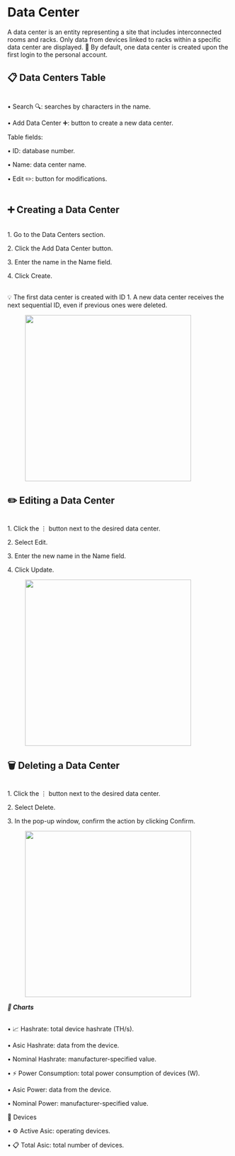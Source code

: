 # Data Center

A data center is an entity representing a site that includes interconnected rooms and racks. Only data from devices linked to racks within a specific data center are displayed. 📌 By default, one data center is created upon the first login to the personal account.

## 📋 Data Centers Table

\
• Search 🔍: searches by characters in the name.

• Add Data Center ➕: button to create a new data center.

Table fields:

• ID: database number.

• Name: data center name.

• Edit ✏️: button for modifications.

<figure><img src="../../.gitbook/assets/%D0%A1%D0%BD%D0%B8%D0%BC%D0%BE%D0%BA%20%D1%8D%D0%BA%D1%80%D0%B0%D0%BD%D0%B0%202025-01-13%20%D0%B2%2020.00.48.png" alt=""><figcaption></figcaption></figure>

## ➕ Creating a Data Center

\
1\. Go to the Data Centers section.

2\. Click the Add Data Center button.

3\. Enter the name in the Name field.

4\. Click Create.

\
💡 The first data center is created with ID 1. A new data center receives the next sequential ID, even if previous ones were deleted.

<figure><img src="../../.gitbook/assets/%D0%A1%D0%BD%D0%B8%D0%BC%D0%BE%D0%BA%20%D1%8D%D0%BA%D1%80%D0%B0%D0%BD%D0%B0%202025-01-13%20%D0%B2%2020.01.05.png" alt="" width="375"><figcaption></figcaption></figure>

## ✏️ Editing a Data Center

\
1\. Click the ⋮ button next to the desired data center.

2\. Select Edit.

3\. Enter the new name in the Name field.

4\. Click Update.

<figure><img src="../../.gitbook/assets/%D0%A1%D0%BD%D0%B8%D0%BC%D0%BE%D0%BA%20%D1%8D%D0%BA%D1%80%D0%B0%D0%BD%D0%B0%202025-01-13%20%D0%B2%2020.01.23.png" alt="" width="375"><figcaption></figcaption></figure>

## 🗑️ Deleting a Data Center

\
1\. Click the ⋮ button next to the desired data center.

2\. Select Delete.

3\. In the pop-up window, confirm the action by clicking Confirm.

<figure><img src="../../.gitbook/assets/%D0%A1%D0%BD%D0%B8%D0%BC%D0%BE%D0%BA%20%D1%8D%D0%BA%D1%80%D0%B0%D0%BD%D0%B0%202025-01-13%20%D0%B2%2020.01.44.png" alt="" width="375"><figcaption></figcaption></figure>

_**🔹 Charts**_

\
• 📈 Hashrate: total device hashrate (TH/s).

• Asic Hashrate: data from the device.

• Nominal Hashrate: manufacturer-specified value.

• ⚡ Power Consumption: total power consumption of devices (W).

• Asic Power: data from the device.

• Nominal Power: manufacturer-specified value.

🔹 Devices

• ⚙️ Active Asic: operating devices.

• 📋 Total Asic: total number of devices.

<figure><img src="../../.gitbook/assets/%D0%A1%D0%BD%D0%B8%D0%BC%D0%BE%D0%BA%20%D1%8D%D0%BA%D1%80%D0%B0%D0%BD%D0%B0%202025-01-13%20%D0%B2%2020.04.38.png" alt=""><figcaption></figcaption></figure>
